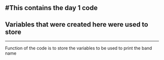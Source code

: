 #This contains the day 1 code
------------------------------------------------------
## Variables that were created here were used to store
------------------------------------------------------

<p>Function of the code is to store the variables to be used to print the band name</p>
